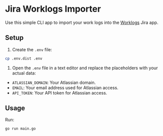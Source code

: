 # Jira Worklogs Importer

Use this simple CLI app to import your work logs into the [Worklogs](https://marketplace.atlassian.com/apps/1219004/worklogs-time-tracking-and-reports) Jira app.

## Setup

1. Create the `.env` file:
```bash
cp .env.dist .env
```

1. Open the `.env` file in a text editor and replace the placeholders with your actual data:
* `ATLASSIAN_DOMAIN`: Your Atlassian domain.
* `EMAIL`: Your email address used for Atlassian access.
* `API_TOKEN`: Your API token for Atlassian access.

## Usage

Run:
```bash
go run main.go
```
